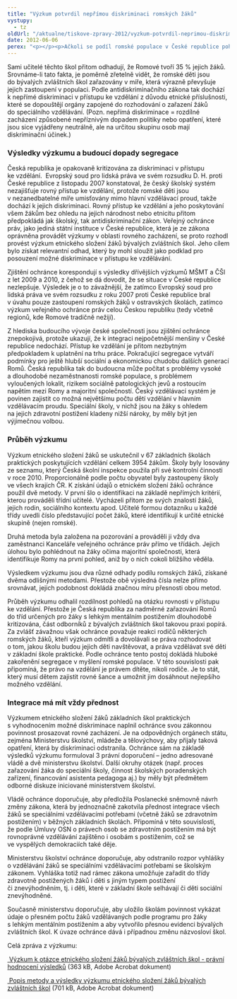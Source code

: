 ```yaml
---
title: "Výzkum potvrdil nepřímou diskriminaci romských žáků"
vystupy:
  - tz
oldUrl: "/aktualne/tiskove-zpravy-2012/vyzkum-potvrdil-neprimou-diskriminaci-romskych-zaku"
date: 2012-06-06
perex: "<p></p><p>Ačkoli se podíl romské populace v České republice pohybuje v rozmezí 1,4 – 2,8 % obyvatel, romské děti tvoří 32 % žáků základních škol praktických. Vyplývá to z výzkumu, který veřejný ochránce provedl v 67 náhodně vybraných základních školách praktických v rámci všech regionů České republiky. </p>"
---
```


<!-- imported from the old website -->

<p>Sami učitelé těchto škol přitom odhadují, že Romové tvoří 35 % jejich žáků. Srovnáme-li tato fakta, je poměrně zřetelně vidět, že romské děti jsou do bývalých zvláštních škol zařazovány v míře, která výrazně převyšuje jejich zastoupení v populaci. Podle antidiskriminačního zákona tak dochází k nepřímé diskriminaci v přístupu ke vzdělání z důvodu etnické příslušnosti, které se dopouštějí orgány zapojené do rozhodování o zařazení žáků do speciálního vzdělávání. (Pozn. nepřímá diskriminace = rozdílné zacházení způsobené nepříznivým dopadem politiky nebo opatření, které jsou sice vyjádřeny neutrálně, ale na určitou skupinu osob mají diskriminační účinek.)</p><h3>Výsledky výzkumu a budoucí dopady segregace</h3><p>Česká republika je opakovaně kritizována za diskriminaci v přístupu ke vzdělání.  Evropský soud pro lidská práva ve svém rozsudku D. H. proti České republice z listopadu 2007 konstatoval, že český školský systém nezajišťuje rovný přístup ke vzdělání, protože romské děti jsou v nezanedbatelné míře umisťovány mimo hlavní vzdělávací proud, takže dochází k jejich diskriminaci. Rovný přístup ke vzdělání a jeho poskytování všem žákům bez ohledu na jejich národnost nebo etnicitu přitom předpokládá jak školský, tak antidiskriminační zákon. Veřejný ochránce práv, jako jediná státní instituce v České republice, která je ze zákona oprávněna provádět výzkumy v oblasti rovného zacházení, se proto rozhodl provést výzkum etnického složení žáků bývalých zvláštních škol. Jeho cílem bylo získat relevantní odhad, který by mohl sloužit jako podklad pro posouzení možné diskriminace v přístupu ke vzdělávání. </p><p>Zjištění ochránce korespondují s výsledky dřívějších výzkumů MŠMT a ČŠI z let 2009 a 2010, z čehož se dá dovodit, že se situace v České republice nezlepšuje. Výsledek je o to závažnější, že zatímco Evropský soud pro lidská práva ve svém rozsudku z roku 2007 proti České republice bral v úvahu pouze zastoupení romských žáků v ostravských školách, zatímco výzkum veřejného ochránce práv celou Českou republiku (tedy včetně regionů, kde Romové tradičně nežijí). </p><p>Z hlediska budoucího vývoje české společnosti jsou zjištění ochránce znepokojivá, protože ukazují, že k integraci nejpočetnější menšiny v České republice nedochází. Přístup ke vzdělání je přitom nezbytným předpokladem k uplatnění na trhu práce. Pokračující segregace vytváří podmínky pro ještě hlubší sociální a ekonomickou chudobu dalších generací Romů. Česká republika tak do budoucna může počítat s problémy vysoké a dlouhodobé nezaměstnanosti romské populace, s problémem vyloučených lokalit, rizikem sociálně patologických jevů a rostoucím napětím mezi Romy a majoritní společností. Český vzdělávací systém je povinen zajistit co možná největšímu počtu dětí vzdělání v hlavním vzdělávacím proudu. Speciální školy, v nichž jsou na žáky s ohledem na jejich zdravotní postižení kladeny nižší nároky, by měly být jen výjimečnou volbou.</p><h3>Průběh výzkumu</h3><p>Výzkum etnického složení žáků se uskutečnil v 67 základních školách praktických poskytujících vzdělání celkem 3954 žákům. Školy byly losovány ze seznamu, který Česká školní inspekce použila při své kontrolní činnosti v roce 2010. Proporcionálně podle počtu obyvatel byly zastoupeny školy ve všech krajích ČR. K získání údajů o etnickém složení žáků ochránce použil dvě metody. V první šlo o identifikaci na základě nepřímých kritérií, kterou prováděli třídní učitelé. Vycházeli přitom ze svých znalostí žáků, jejich rodin, sociálního kontextu apod. Učitelé formou dotazníku u každé třídy uvedli číslo představující počet žáků, které identifikují k určité etnické skupině (nejen romské).</p><p>Druhá metoda byla založena na pozorování a prováděli ji vždy dva zaměstnanci Kanceláře veřejného ochránce práv přímo ve třídách. Jejich úlohou bylo pohlédnout na žáky očima majoritní společnosti, která identifikuje Romy na první pohled, aniž by o nich cokoli bližšího věděla. </p><p>Výsledkem výzkumu jsou dva různé odhady podílu romských žáků, získané dvěma odlišnými metodami. Přestože obě výsledná čísla nelze přímo srovnávat, jejich podobnost dokládá značnou míru přesnosti obou metod.</p><p>Průběh výzkumu odhalil rozdílnost pohledů na otázku rovnosti v přístupu ke vzdělání. Přestože je Česká republika za nadměrné zařazování Romů do tříd určených pro žáky s lehkým mentálním postižením dlouhodobě kritizována, část odborníků z bývalých zvláštních škol takovou praxi popírá. Za zvlášť závažnou však ochránce považuje reakci rodičů některých romských žáků, kteří výzkum odmítli a dovolávali se práva rozhodovat o tom, jakou školu budou jejich děti navštěvovat, a práva vzdělávat své děti v základní škole praktické. Podle ochránce tento postoj dokládá hluboké zakořenění segregace v myšlení romské populace. V této souvislosti pak připomíná, že právo na vzdělání je právem dítěte, nikoli rodiče. Je to stát, který musí dětem zajistit rovné šance a umožnit jim dosáhnout nejlepšího možného vzdělání.</p><h3>Integrace má mít vždy přednost</h3><p>Výzkumem etnického složení žáků základních škol praktických s vyhodnocením možné diskriminace naplnil ochránce svou zákonnou povinnost prosazovat rovné zacházení. Je na odpovědných orgánech státu, zejména Ministerstvu školství, mládeže a tělovýchovy, aby přijaly taková opatření, která by diskriminaci odstranila. Ochránce sám na základě výsledků výzkumu formuloval 3 právní doporučení – jedno adresované vládě a dvě ministerstvu školství. Další okruhy otázek (např. proces zařazování žáka do speciální školy, činnost školských poradenských zařízení, financování asistenta pedagoga aj.) by měly být předmětem odborné diskuze iniciované ministerstvem školství.</p><p>Vládě ochránce doporučuje, aby předložila Poslanecké sněmovně návrh změny zákona, která by jednoznačně zakotvila přednost integrace všech žáků se speciálními vzdělávacími potřebami (včetně žáků se zdravotním postižením) v běžných základních školách. Připomíná v této souvislosti, že podle Úmluvy OSN o právech osob se zdravotním postižením má být rovnoprávné vzdělávání zajištěno i osobám s postižením, což se ve vyspělých demokraciích také děje.</p><p>Ministerstvu školství ochránce doporučuje, aby odstranilo rozpor vyhlášky o vzdělávání žáků se speciálními vzdělávacími potřebami se školským zákonem. Vyhláška totiž nad rámec zákona umožňuje zařadit do třídy zdravotně postižených žáků i děti s jiným typem postižení či znevýhodněním, tj. i děti, které v základní škole selhávají či děti sociální znevýhodněné. </p><p>Současně ministerstvu doporučuje, aby uložilo školám povinnost vykázat údaje o přesném počtu žáků vzdělávaných podle programu pro žáky s lehkým mentálním postižením a aby vytvořilo přesnou evidenci bývalých zvláštních škol. K úvaze ochránce dává i případnou změnu názvosloví škol.</p><p>Celá zpráva z výzkumu:</p><p><a title="Otevření do nového okna" href="/uploads-import/DISKRIMINACE/Vyzkum/Vyzkum_skoly-zprava.pdf" target="_blank"> Výzkum k otázce etnického složení žáků bývalých zvláštních škol - právní hodnocení výsledků</a> (363 kB, Adobe Acrobat dokument)</p><p><a title="Otevření do nového okna" href="/uploads-import/DISKRIMINACE/Vyzkum/Vyzkum_skoly-metoda.pdf" target="_blank"> Popis metody a výsledky výzkumu etnického složení žáků bývalých zvláštních škol</a> (701 kB, Adobe Acrobat dokument)</p>
